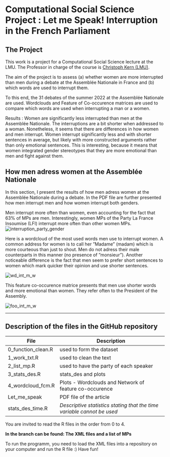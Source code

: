 # Computational Social Science Project : Let me Speak! Interruption in the French Parliament

## The Project

This work is a project for a Computational Social Science lecture at the LMU. The Professor in charge of the course is [Christoph Kern (LMU)](https://www.soda.statistik.uni-muenchen.de/people/professors/kern/index.html).

The aim of the project is to assess (a) whether women are more interrupted than men during a debate at the Assemblée Nationale in France and (b) which words are used to interrupt them.

To this end, the 31 debates of the summer 2022 at the Assemblée Nationale are used. Wordclouds and Feature of Co-occurence matrices are used to compare which words are used when interrupting a man or a women.

Results :  Women are significantly less interrupted than men at the Assemblée Nationale. The interruptions are a bit shorter when addressed to a woman. Nonetheless, it seems that there are differences in how women and men interrupt. Women interrupt significantly less and with shorter sentences in average, but likely with more constructed arguments rather than only emotional sentences. This is interesting, because it means that women integrated gender stereotypes that they are more emotional than men and fight against them.


## How men adress women at the Assemblée Nationale

In this section, I present the results of how men adress women at the Assemblée Nationale during a debate. 
In the PDF file are further presented how men interrupt men and how women interrupt both genders. 

Men interrupt more often than women, even accounting for the fact that 63% of MPs are men. Interestingly, women MPs of the Party La France Insoumise (LFI) interrupt more often than other women MPs.
![interruption_party_gender](https://github.com/Eme98/CSS_french_debates/assets/68661774/afe5cc1e-39f5-4ade-89ca-0fee0eb0bedb)

Here is a wordcloud of the most used words men use to interrupt women. A common address for women is to call her ”Madame” (madam) which is more courteous than just to shout. Men do not adress their male counterparts in this manner (no presence of ”monsieur”). Another noticeable difference is the fact that men seem to prefer short sentences to women which mark quicker their opinion and use shorter sentences. 

![wd_int_m_w](https://github.com/Eme98/CSS_french_debates/assets/68661774/69bd62d0-4fa9-4783-b3ef-421501f43ce8)

This feature co-occurence matrice presents that men use shorter words and more emotional than women. They refer often to the President of the Assembly.

![foo_int_m_w](https://github.com/Eme98/CSS_french_debates/assets/68661774/5e03884b-fea4-4da3-8fb3-5bbec92caa3a)

-----


## Description of the files in the GitHub repository

| File    | Description |
| ------- | ------- |
| 0_function_clean.R | used to form the dataset |
| 1_work_txt.R | used to clean the text |
| 2_list_mp.R | used to have the party of each speaker|
| 3_stats_des.R | stats_des and plots|
| 4_wordcloud_fcm.R | Plots -  Wordclouds and Network of feature co-occurence | 
| Let_me_speak | PDF file of the article |
| stats_des_time.R  | *Descriptive statistics stating that the time variable cannot be used* |

You are invited to read the R files in the order from 0 to 4.

**In the branch can be found: 
The XML files and a list of MPs**

To run the programm, you need to load the XML files into a repository on your computer and run the R file :)
Have fun!


